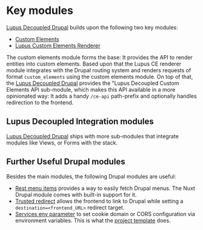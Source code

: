 # Key modules

[Lupus Decoupled Drupal](https://www.drupal.org/project/lupus_decoupled) builds upon the following two key modules:

  * [Custom Elements](https://www.drupal.org/project/custom_elements)
  * [Lupus Custom Elements Renderer](https://www.drupal.org/project/lupus_ce_renderer)

The custom elements module forms the base: It provides the API to render entities into custom elements. Based upon that the Lupus CE renderer module integrates with the Drupal routing system and renders requests of format `custom_elements` using the custom elements module. On top of that, the  [Lupus Decoupled Drupal](https://www.drupal.org/project/lupus_decoupled) provides the "Lupus Decoupled Custom Elements API sub-module, which makes this API available in a more opinionated way: It adds a handy `/ce-api` path-prefix and optionally handles redirection to the frontend.

## Lupus Decoupled Integration modules

[Lupus Decoupled Drupal](https://www.drupal.org/project/lupus_decoupled) ships with more sub-modules that integrate modules like Views, or Forms with the stack.

## Further Useful Drupal modules

Besides the main modules, the following Drupal modules are useful:

 * [Rest menu items](https://drupal.org/project/rest_menu_items) provides a way to easily
   fetch Drupal menus. The Nuxt Drupal module comes with built-in support for it.
 * [Trusted redirect](https://www.drupal.org/project/trusted_redirect) allows the frontend
   to link to Drupal while setting a `destination=<frontend_URL>` redirect target.
 * [Services env parameter](https://www.drupal.org/project/services_env_parameter) to
   set cookie domain or CORS configuration via environment variables. This is what the [project template](https://github.com/drunomics/lupus-decoupled-project) does.
